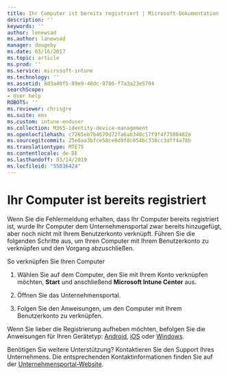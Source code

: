 ```yaml
---
title: Ihr Computer ist bereits registriert | Microsoft-Dokumentation
description: ''
keywords: ''
author: lenewsad
ms.author: lanewsad
manager: dougeby
ms.date: 03/16/2017
ms.topic: article
ms.prod: ''
ms.service: microsoft-intune
ms.technology: ''
ms.assetid: 8d3a40f5-99e9-48dc-9706-f7a3a23e5704
searchScope:
- User help
ROBOTS: ''
ms.reviewer: chrisgre
ms.suite: ems
ms.custom: intune-enduser
ms.collection: M365-identity-device-management
ms.openlocfilehash: c7265eb7b4679d72fa6ab348c17f9f4f7508482e
ms.sourcegitcommit: 25e6aa3bfce58ce8d9f8c054bc338cc3dff4a78b
ms.translationtype: MTE75
ms.contentlocale: de-DE
ms.lasthandoff: 03/14/2019
ms.locfileid: "55836424"
---
```

# <a name="your-computer-is-already-enrolled"></a>Ihr Computer ist bereits registriert

Wenn Sie die Fehlermeldung erhalten, dass Ihr Computer bereits registriert ist, wurde Ihr Computer dem Unternehmensportal zwar bereits hinzugefügt, aber noch nicht mit Ihrem Benutzerkonto verknüpft. Führen Sie die folgenden Schritte aus, um Ihren Computer mit Ihrem Benutzerkonto zu verknüpfen und den Vorgang abzuschließen.  

So verknüpfen Sie Ihren Computer

1.  Wählen Sie auf dem Computer, den Sie mit Ihrem Konto verknüpfen möchten, **Start** und anschließend **Microsoft Intune Center** aus.

2.  Öffnen Sie das Unternehmensportal.

3.  Folgen Sie den Anweisungen, um den Computer mit Ihrem Benutzerkonto zu verknüpfen.

Wenn Sie lieber die Registrierung aufheben möchten, befolgen Sie die Anweisungen für Ihren Gerätetyp: [Android](unenroll-your-device-from-intune-android.md), [iOS](unenroll-your-device-from-intune-ios.md) oder [Windows](unenroll-your-device-from-intune-windows.md).

Benötigen Sie weitere Unterstützung? Kontaktieren Sie den Support Ihres Unternehmens. Die entsprechenden Kontaktinformationen finden Sie auf der [Unternehmensportal-Website](https://go.microsoft.com/fwlink/?linkid=2010980).
